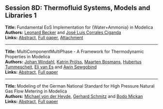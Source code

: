 <h2>Session 8D: Thermofluid Systems, Models and Libraries 1</h2>
<p>
<b>Title:</b> Fundamental EoS Implementation for {Water+Ammonia} in Modelica<br />
<b>Authors:</b> <a href="../authors/author_21.html">Leonard Becker</a> and <a href="../authors/author_56.html">José Luis Corrales Ciganda</a><br />
<b>Links:</b> <a href="../abstracts/abstract_69.pdf">Abstract</a>, <a href="../submissions/ecp15118647_BeckerCorralesciganda.pdf">Full paper</a>, <a href="../attachments/attachment_69.zip">Attachment</a>
</p>
<hr />
<p>
<b>Title:</b> MultiComponentMultiPhase - A Framework for Thermodynamic Properties in Modelica<br />
<b>Authors:</b> <a href="../authors/author_332.html">Johan Windahl</a>, <a href="../authors/author_246.html">Katrin Prölss</a>, <a href="../authors/author_36.html">Maarten Bosmans</a>, <a href="../authors/author_315.html">Hubertus Tummescheit</a>, <a href="../authors/author_321.html">Eli van Es</a> and <a href="../authors/author_283.html">Awin Sewgobind</a><br />
<b>Links:</b> <a href="../abstracts/abstract_70.pdf">Abstract</a>, <a href="../submissions/ecp15118653_WindahlProlssBosmansTummescheitVanesSewgobind.pdf">Full paper</a>
</p>
<hr />
<p>
<b>Title:</b> Modeling of the German National Standard for High Pressure Natural Gas Flow Metering in Modelica<br />
<b>Authors:</b> <a href="../authors/author_325.html">Michael von der Heyde</a>, <a href="../authors/author_272.html">Gerhard Schmitz</a> and <a href="../authors/author_197.html">Bodo Mickan</a><br />
<b>Links:</b> <a href="../abstracts/abstract_71.pdf">Abstract</a>, <a href="../submissions/ecp15118663_VonderheydeSchmitzMickan.pdf">Full paper</a>
</p>